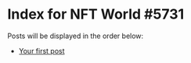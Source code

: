 # Index for NFT World #5731
Posts will be displayed in the order below:

- [Your first post](./001-first.md)

